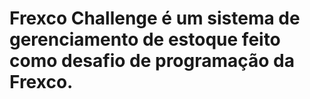 # Frexco Challenge é um sistema de gerenciamento de estoque feito como desafio de programação da Frexco.
